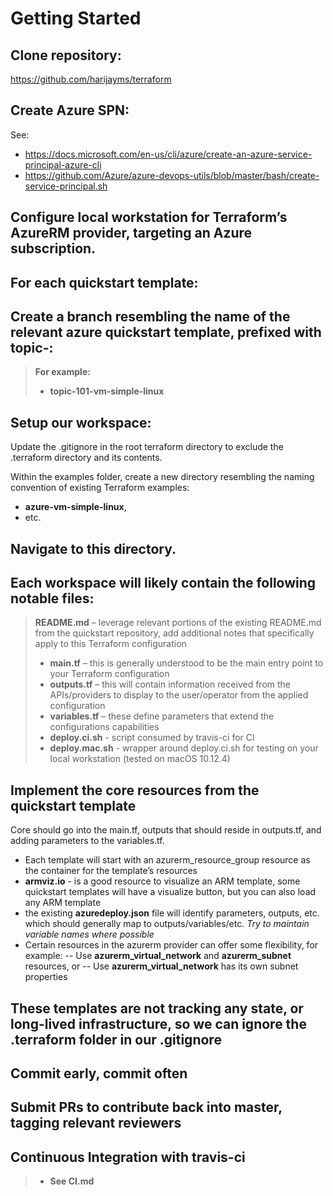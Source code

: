 Getting Started
===================


## Clone repository:
 https://github.com/harijayms/terraform

## Create Azure SPN:
See:
 - https://docs.microsoft.com/en-us/cli/azure/create-an-azure-service-principal-azure-cli
 - https://github.com/Azure/azure-devops-utils/blob/master/bash/create-service-principal.sh



## Configure local workstation for Terraform’s AzureRM provider, targeting an Azure subscription.


For each quickstart template:
-------------

## Create a branch resembling the name of the relevant azure quickstart template, prefixed with **topic-**:

> **For example:**
>- **topic-101-vm-simple-linux**

## Setup our workspace:

 Update the .gitignore in the root terraform directory to exclude the .terraform directory and its contents.

Within the examples folder, create a new directory resembling the naming convention of existing Terraform examples:
- **azure-vm-simple-linux**,
- etc.

## Navigate to this directory.

## Each workspace will likely contain the following notable files:

> **README.md** – leverage relevant portions of the existing README.md from the quickstart repository, add additional notes that specifically apply to this Terraform configuration
> - **main.tf** – this is generally understood to be the main entry point to your Terraform configuration
> - **outputs.tf** – this will contain information received from the APIs/providers to display to the user/operator from the applied configuration
> - **variables.tf** – these define parameters that extend the configurations capabilities
> - **deploy.ci.sh** - script consumed by travis-ci for CI
> - **deploy.mac.sh** - wrapper around deploy.ci.sh for testing on your local workstation (tested on macOS 10.12.4)

## Implement the core resources from the quickstart template

Core should go into the main.tf, outputs that should reside in outputs.tf, and adding parameters to the variables.tf.

- Each template will start with an azurerm_resource_group resource as the container for the template’s resources
- **armviz.io** - is a good resource to visualize an ARM template, some quickstart templates will have a visualize button, but you can also load any ARM template
- the existing **azuredeploy.json** file will identify parameters, outputs, etc. which should generally map to outputs/variables/etc.
*Try to maintain variable names where possible*
- Certain resources in the azurerm provider can offer some flexibility, for example:
-- Use **azurerm_virtual_network** and **azurerm_subnet** resources, or
-- Use **azurerm_virtual_network** has its own subnet properties

## These templates are not tracking any state, or long-lived infrastructure, so we can ignore the .terraform folder in our .gitignore
## Commit early, commit often
## Submit PRs to contribute back into master, tagging relevant reviewers
## Continuous Integration with travis-ci
> - **See CI.md**
